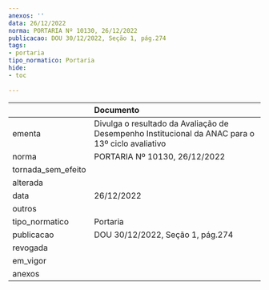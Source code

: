 ```yaml
---
anexos: ''
data: 26/12/2022
norma: PORTARIA Nº 10130, 26/12/2022
publicacao: DOU 30/12/2022, Seção 1, pág.274
tags:
- portaria
tipo_normatico: Portaria
hide: 
- toc 
 
---
```


|                    | Documento                                                                                        |
|:-------------------|:-------------------------------------------------------------------------------------------------|
| ementa             | Divulga o resultado da Avaliação de Desempenho Institucional da ANAC para o 13º ciclo avaliativo |
| norma              | PORTARIA Nº 10130, 26/12/2022                                                                    |
| tornada_sem_efeito |                                                                                                  |
| alterada           |                                                                                                  |
| data               | 26/12/2022                                                                                       |
| outros             |                                                                                                  |
| tipo_normatico     | Portaria                                                                                         |
| publicacao         | DOU 30/12/2022, Seção 1, pág.274                                                                 |
| revogada           |                                                                                                  |
| em_vigor           |                                                                                                  |
| anexos             |                                                                                                  |